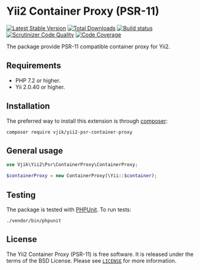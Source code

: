 # Yii2 Container Proxy (PSR-11)

[![Latest Stable Version](https://poser.pugx.org/vjik/yii2-psr-container-proxy/v/stable.png)](https://packagist.org/packages/vjik/yii2-psr-container-proxy)
[![Total Downloads](https://poser.pugx.org/vjik/yii2-psr-container-proxy/downloads.png)](https://packagist.org/packages/vjik/yii2-psr-container-proxy)
[![Build status](https://github.com/vjik/yii2-psr-container-proxy/workflows/build/badge.svg)](https://github.com/vjik/yii2-psr-container-proxy/actions?query=workflow%3Abuild)
[![Scrutinizer Code Quality](https://scrutinizer-ci.com/g/vjik/yii2-psr-container-proxy/badges/quality-score.png?b=master)](https://scrutinizer-ci.com/g/vjik/yii2-psr-container-proxy/?branch=master)
[![Code Coverage](https://scrutinizer-ci.com/g/vjik/yii2-psr-container-proxy/badges/coverage.png?b=master)](https://scrutinizer-ci.com/g/vjik/yii2-psr-container-proxy/?branch=master)

The package provide PSR-11 compatible container proxy for Yii2.

## Requirements

- PHP 7.2 or higher.
- Yii 2.0.40 or higher.

## Installation

The preferred way to install this extension is through [composer](https://getcomposer.org/download/):

```shell
composer require vjik/yii2-psr-container-proxy
```

## General usage

```php
use Vjik\Yii2\Psr\ContainerProxy\ContainerProxy;

$containerProxy = new ContainerProxy(\Yii::$container);
```

## Testing

The package is tested with [PHPUnit](https://phpunit.de/). To run tests:

```shell
./vendor/bin/phpunit
```

## License

The Yii2 Container Proxy (PSR-11) is free software. It is released under the terms of the BSD License.
Please see [`LICENSE`](./LICENSE.md) for more information.
